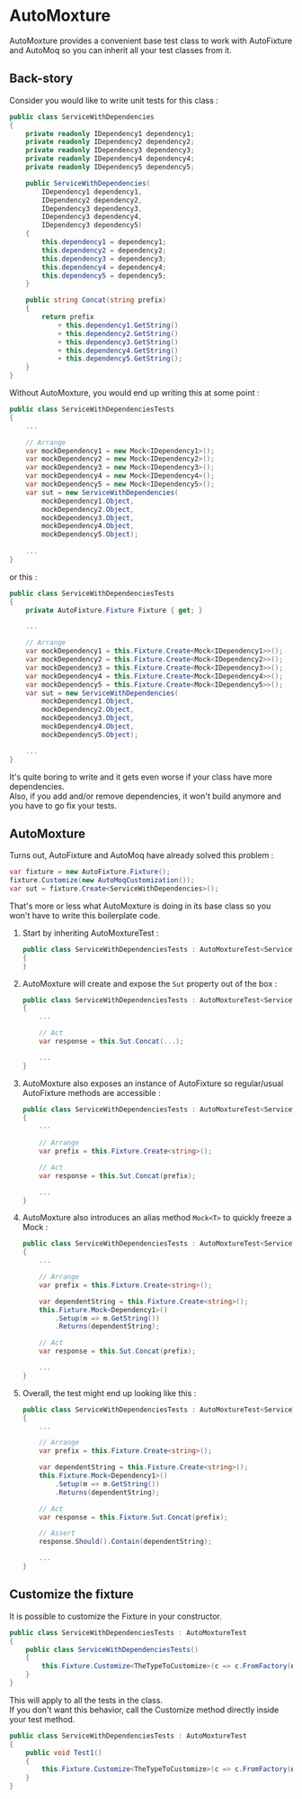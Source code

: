 # AutoMoxture
AutoMoxture provides a convenient base test class to work with AutoFixture and AutoMoq so you can inherit all your test classes from it.

## Back-story

Consider you would like to write unit tests for this class :
```cs
public class ServiceWithDependencies
{
    private readonly IDependency1 dependency1;
    private readonly IDependency2 dependency2;
    private readonly IDependency3 dependency3;
    private readonly IDependency4 dependency4;
    private readonly IDependency5 dependency5;

    public ServiceWithDependencies(
        IDependency1 dependency1,
        IDependency2 dependency2,
        IDependency3 dependency3,
        IDependency3 dependency4,
        IDependency3 dependency5)
    {
        this.dependency1 = dependency1;
        this.dependency2 = dependency2;
        this.dependency3 = dependency3;
        this.dependency4 = dependency4;
        this.dependency5 = dependency5;
    }

    public string Concat(string prefix)
    {
        return prefix
            + this.dependency1.GetString()
            + this.dependency2.GetString()
            + this.dependency3.GetString()
            + this.dependency4.GetString()
            + this.dependency5.GetString();
    }
}
```

Without AutoMoxture, you would end up writing this at some point :
```cs
public class ServiceWithDependenciesTests
{
    ...

    // Arrange
    var mockDependency1 = new Mock<IDependency1>();
    var mockDependency2 = new Mock<IDependency2>();
    var mockDependency3 = new Mock<IDependency3>();
    var mockDependency4 = new Mock<IDependency4>();
    var mockDependency5 = new Mock<IDependency5>();
    var sut = new ServiceWithDependencies(
        mockDependency1.Object,
        mockDependency2.Object,
        mockDependency3.Object,
        mockDependency4.Object,
        mockDependency5.Object);
    
    ...
}
```

or this :
```cs
public class ServiceWithDependenciesTests
{
    private AutoFixture.Fixture Fixture { get; }

    ...

    // Arrange
    var mockDependency1 = this.Fixture.Create<Mock<IDependency1>>();
    var mockDependency2 = this.Fixture.Create<Mock<IDependency2>>();
    var mockDependency3 = this.Fixture.Create<Mock<IDependency3>>();
    var mockDependency4 = this.Fixture.Create<Mock<IDependency4>>();
    var mockDependency5 = this.Fixture.Create<Mock<IDependency5>>();
    var sut = new ServiceWithDependencies(
        mockDependency1.Object,
        mockDependency2.Object,
        mockDependency3.Object,
        mockDependency4.Object,
        mockDependency5.Object);

    ...
}
```

It's quite boring to write and it gets even worse if your class have more dependencies.  
Also, if you add and/or remove dependencies, it won't build anymore and you have to go fix your tests.

## AutoMoxture

Turns out, AutoFixture and AutoMoq have already solved this problem :
```cs
var fixture = new AutoFixture.Fixture();
fixture.Customize(new AutoMoqCustomization());
var sut = fixture.Create<ServiceWithDependencies>();
```

That's more or less what AutoMoxture is doing in its base class so you won't have to write this boilerplate code.

1. Start by inheriting AutoMoxtureTest :
    ```cs
    public class ServiceWithDependenciesTests : AutoMoxtureTest<ServiceWithDependencies>
    {
    }
    ```

2. AutoMoxture will create and expose the `Sut` property out of the box :
    ```cs
    public class ServiceWithDependenciesTests : AutoMoxtureTest<ServiceWithDependencies>
    {
        ...

        // Act
        var response = this.Sut.Concat(...);

        ...
    }
    ```

3. AutoMoxture also exposes an instance of AutoFixture so regular/usual AutoFixture methods are accessible :
    ```cs
    public class ServiceWithDependenciesTests : AutoMoxtureTest<ServiceWithDependencies>
    {
        ...
        
        // Arrange
        var prefix = this.Fixture.Create<string>();

        // Act
        var response = this.Sut.Concat(prefix);

        ...
    }
    ```

4. AutoMoxture also introduces an alias method `Mock<T>` to quickly freeze a Mock :
    ```cs
    public class ServiceWithDependenciesTests : AutoMoxtureTest<ServiceWithDependencies>
    {
        ...

        // Arrange
        var prefix = this.Fixture.Create<string>();

        var dependentString = this.Fixture.Create<string>();
        this.Fixture.Mock<Dependency1>()
            .Setup(m => m.GetString())
            .Returns(dependentString);

        // Act
        var response = this.Sut.Concat(prefix);

        ...
    }
    ```

5. Overall, the test might end up looking like this :
    ```cs
    public class ServiceWithDependenciesTests : AutoMoxtureTest<ServiceWithDependencies>
    {
        ...

        // Arrange
        var prefix = this.Fixture.Create<string>();

        var dependentString = this.Fixture.Create<string>();
        this.Fixture.Mock<Dependency1>()
            .Setup(m => m.GetString())
            .Returns(dependentString);

        // Act
        var response = this.Fixture.Sut.Concat(prefix);

        // Assert
        response.Should().Contain(dependentString);

        ...
    }
    ```

## Customize the fixture
It is possible to customize the Fixture in your constructor.
```cs
public class ServiceWithDependenciesTests : AutoMoxtureTest
{
    public class ServiceWithDependenciesTests()
    {
        this.Fixture.Customize<TheTypeToCustomize>(c => c.FromFactory(new MethodInvoker(new GreedyConstructorQuery())));
    }
}
```

This will apply to all the tests in the class.  
If you don't want this behavior, call the Customize method directly inside your test method.
```cs
public class ServiceWithDependenciesTests : AutoMoxtureTest
{
    public void Test1()
    {
        this.Fixture.Customize<TheTypeToCustomize>(c => c.FromFactory(new MethodInvoker(new GreedyConstructorQuery())));
    }
}
```